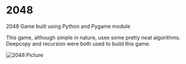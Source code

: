 # 2048
2048 Game built using Python and Pygame module


This game, although simple in nature, uses some pretty neat algorithms. Deepcopy and recursion were both used to build this game.

![2048 Picture](https://user-images.githubusercontent.com/70181151/167704995-22f5e578-cf61-4915-b32e-0ce64552dbda.png)
